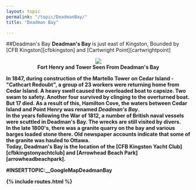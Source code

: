 ```yaml
---
layout: topic
permalink: "/topic/DeadmanBay/"
title: "Deadman Bay"

---
```


##Deadman's Bay
<b>Deadman's Bay</b> is just east of Kingston, Bounded by [CFB Kingston][cfbkingston] and [Cartwright Point][cartwrightpoint]
<b>


<p align="center"><img src="http://home.ca.inter.net/~gkmd/deadmansbay.jpg"><br><b>Fort Henry and Tower Seen From Deadman's Bay</b> </p>

<div class="item">
In 1847, during construction of the Martello Tower on Cedar Island - "Cathcart Redoubt", a group of 23 workers were returning home from Cedar Island.  A heavy swell caused the overloaded boat to capsize. Two swam to safety. Another four survived by clinging to the overturned boat. But 17 died. As a result of this, Hamilton Cove, the waters between Cedar Island and Point Henry was renamed <b><i>Deadman's Bay</b></i>.<br>
In the years following the War of 1812, a number of British naval vessels were scuttled in Deadman's Bay. The wrecks are still visited by divers.<br>
In the late 1800's, there was a granite quarry on the bay and various barges loaded stone there. Old newspaper accounts indicate that some of the granite was hauled to Ottawa.<br>
Today, Deadman's Bay is the location of the [CFB Kingston Yacht Club][cfbkingstonyachtclub] and [Arrowhead Beach Park][arrowheadbeachpark].
<br></div>

#INSERTTOPIC:__GoogleMapDeadmanBay

{% include routes.html %}

